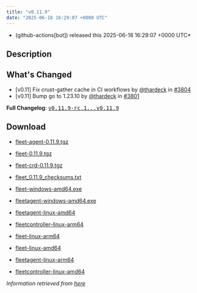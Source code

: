 ```yaml
---
title: "v0.11.9"
date: "2025-06-18 16:29:07 +0000 UTC"
---
```



* (github-actions[bot]) released this 2025-06-18 16:29:07 +0000 UTC*



## Description


<h2>What's Changed</h2>
<ul>
<li>[v0.11] Fix crust-gather cache in CI workflows by <a class="user-mention notranslate" data-hovercard-type="user" data-hovercard-url="/users/thardeck/hovercard" data-octo-click="hovercard-link-click" data-octo-dimensions="link_type:self" href="https://github.com/thardeck">@thardeck</a> in <a class="issue-link js-issue-link" data-error-text="Failed to load title" data-id="3155625518" data-permission-text="Title is private" data-url="https://github.com/rancher/fleet/issues/3804" data-hovercard-type="pull_request" data-hovercard-url="/rancher/fleet/pull/3804/hovercard" href="https://github.com/rancher/fleet/pull/3804">#3804</a></li>
<li>[v0.11] Bump go to 1.23.10 by <a class="user-mention notranslate" data-hovercard-type="user" data-hovercard-url="/users/thardeck/hovercard" data-octo-click="hovercard-link-click" data-octo-dimensions="link_type:self" href="https://github.com/thardeck">@thardeck</a> in <a class="issue-link js-issue-link" data-error-text="Failed to load title" data-id="3155467902" data-permission-text="Title is private" data-url="https://github.com/rancher/fleet/issues/3801" data-hovercard-type="pull_request" data-hovercard-url="/rancher/fleet/pull/3801/hovercard" href="https://github.com/rancher/fleet/pull/3801">#3801</a></li>
</ul>
<p><strong>Full Changelog</strong>: <a class="commit-link" href="https://github.com/rancher/fleet/compare/v0.11.9-rc.1...v0.11.9"><tt>v0.11.9-rc.1...v0.11.9</tt></a></p>



## Download


* [fleet-agent-0.11.9.tgz](https://github.com/rancher/fleet/releases/download/v0.11.9/fleet-agent-0.11.9.tgz)

* [fleet-0.11.9.tgz](https://github.com/rancher/fleet/releases/download/v0.11.9/fleet-0.11.9.tgz)

* [fleet-crd-0.11.9.tgz](https://github.com/rancher/fleet/releases/download/v0.11.9/fleet-crd-0.11.9.tgz)

* [fleet_0.11.9_checksums.txt](https://github.com/rancher/fleet/releases/download/v0.11.9/fleet_0.11.9_checksums.txt)

* [fleet-windows-amd64.exe](https://github.com/rancher/fleet/releases/download/v0.11.9/fleet-windows-amd64.exe)

* [fleetagent-windows-amd64.exe](https://github.com/rancher/fleet/releases/download/v0.11.9/fleetagent-windows-amd64.exe)

* [fleetagent-linux-amd64](https://github.com/rancher/fleet/releases/download/v0.11.9/fleetagent-linux-amd64)

* [fleetcontroller-linux-arm64](https://github.com/rancher/fleet/releases/download/v0.11.9/fleetcontroller-linux-arm64)

* [fleet-linux-arm64](https://github.com/rancher/fleet/releases/download/v0.11.9/fleet-linux-arm64)

* [fleet-linux-amd64](https://github.com/rancher/fleet/releases/download/v0.11.9/fleet-linux-amd64)

* [fleetagent-linux-arm64](https://github.com/rancher/fleet/releases/download/v0.11.9/fleetagent-linux-arm64)

* [fleetcontroller-linux-amd64](https://github.com/rancher/fleet/releases/download/v0.11.9/fleetcontroller-linux-amd64)




*Information retrieved from [here](https://github.com/rancher/fleet/releases/tag/v0.11.9)*

